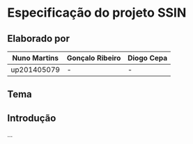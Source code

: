 # Especificação do projeto SSIN

## Elaborado por  
|Nuno Martins|Gonçalo Ribeiro|Diogo Cepa|
|-|-|-|
|up201405079|-|-|
## Tema

## Introdução

...
